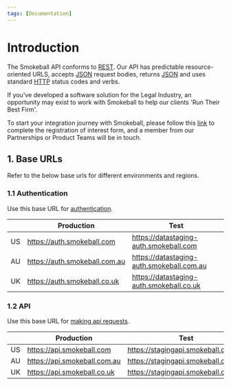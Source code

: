 ```yaml
---
tags: [Documentation]
---
```


# Introduction

The Smokeball API conforms to [REST](https://en.wikipedia.org/wiki/Representational_state_transfer). Our API has predictable resource-oriented URLS, accepts [JSON](https://www.json.org/json-en.html) request bodies, returns [JSON](https://www.json.org/json-en.html) and uses standard [HTTP](https://en.wikipedia.org/wiki/Hypertext_Transfer_Protocol) status codes and verbs.

If you've developed a software solution for the Legal Industry, an opportunity may exist to work with Smokeball to help our clients 'Run Their Best Firm'.

To start your integration journey with Smokeball, please follow this [link](https://smokeball.atlassian.net/servicedesk/customer/portal/3/create/13) to complete the registration of interest form, and a member from our Partnerships or Product Teams will be in touch.

## 1. Base URLs

Refer to the below base urls for different environments and regions.

### 1.1 Authentication

Use this base URL for [authentication](c916c683c136e-authentication).

|     | Production                    | Test                                      |
| --- | ----------------------------- | ----------------------------------------- |
| US  | https://auth.smokeball.com    | https://datastaging-auth.smokeball.com    |
| AU  | https://auth.smokeball.com.au | https://datastaging-auth.smokeball.com.au |
| UK  | https://auth.smokeball.co.uk  | https://datastaging-auth.smokeball.co.uk  |

### 1.2 API

Use this base URL for [making api requests](91f30a1eaee08-making-requests).

|     | Production                   | Test                                |
| --- | ---------------------------- | ----------------------------------- |
| US  | https://api.smokeball.com    | https://stagingapi.smokeball.com    |
| AU  | https://api.smokeball.com.au | https://stagingapi.smokeball.com.au |
| UK  | https://api.smokeball.co.uk  | https://stagingapi.smokeball.co.uk  |
